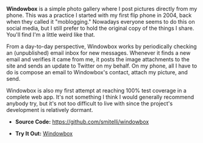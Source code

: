 **Windowbox** is a simple photo gallery where I post pictures directly from my phone. This was a practice I started with my first flip phone in 2004, back when they called it "moblogging." Nowadays everyone seems to do this on social media, but I still prefer to hold the original copy of the things I share. You'll find I'm a little weird like that.

From a day-to-day perspective, Windowbox works by periodically checking an (unpublished) email inbox for new messages. Whenever it finds a new email and verifies it came from me, it posts the image attachments to the site and sends an update to Twitter on my behalf. On my phone, all I have to do is compose an email to Windowbox's contact, attach my picture, and send.

Windowbox is also my first attempt at reaching 100% test coverage in a complete web app. It's not something I think I would generally recommend anybody try, but it's not too difficult to live with since the project's development is relatively dormant.

* **Source Code:** <https://github.com/smitelli/windowbox>

* **Try It Out:** [Windowbox](https://pics.scottsmitelli.com/)
